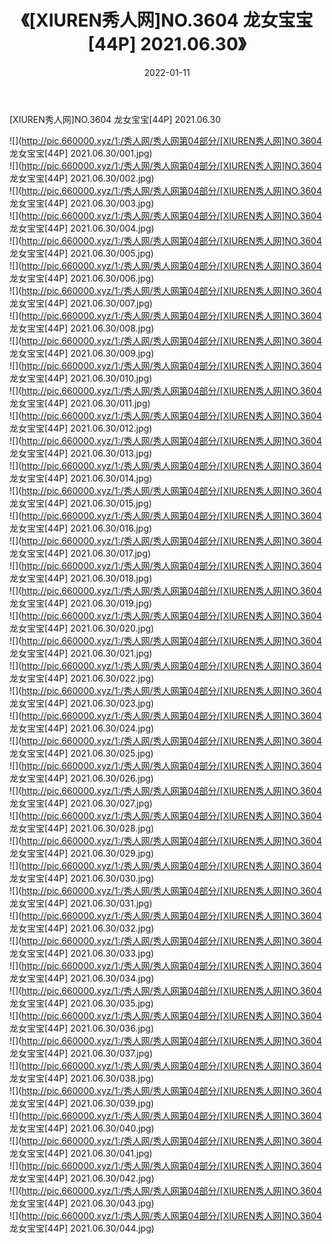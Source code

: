 ﻿---
layout: post
title:  《[XIUREN秀人网]NO.3604 龙女宝宝[44P] 2021.06.30》
date:   2022-01-11
img: http://pic.660000.xyz/1:/秀人网/秀人网第04部分/[XIUREN秀人网]NO.3604 龙女宝宝[44P] 2021.06.30/000.jpg
categories: [美女, 清纯, 唯美]
---

[XIUREN秀人网]NO.3604 龙女宝宝[44P] 2021.06.30

 ![](http://pic.660000.xyz/1:/秀人网/秀人网第04部分/[XIUREN秀人网]NO.3604 龙女宝宝[44P] 2021.06.30/001.jpg) <br>![](http://pic.660000.xyz/1:/秀人网/秀人网第04部分/[XIUREN秀人网]NO.3604 龙女宝宝[44P] 2021.06.30/002.jpg) <br>![](http://pic.660000.xyz/1:/秀人网/秀人网第04部分/[XIUREN秀人网]NO.3604 龙女宝宝[44P] 2021.06.30/003.jpg) <br>![](http://pic.660000.xyz/1:/秀人网/秀人网第04部分/[XIUREN秀人网]NO.3604 龙女宝宝[44P] 2021.06.30/004.jpg) <br>![](http://pic.660000.xyz/1:/秀人网/秀人网第04部分/[XIUREN秀人网]NO.3604 龙女宝宝[44P] 2021.06.30/005.jpg) <br>![](http://pic.660000.xyz/1:/秀人网/秀人网第04部分/[XIUREN秀人网]NO.3604 龙女宝宝[44P] 2021.06.30/006.jpg) <br>![](http://pic.660000.xyz/1:/秀人网/秀人网第04部分/[XIUREN秀人网]NO.3604 龙女宝宝[44P] 2021.06.30/007.jpg) <br>![](http://pic.660000.xyz/1:/秀人网/秀人网第04部分/[XIUREN秀人网]NO.3604 龙女宝宝[44P] 2021.06.30/008.jpg) <br>![](http://pic.660000.xyz/1:/秀人网/秀人网第04部分/[XIUREN秀人网]NO.3604 龙女宝宝[44P] 2021.06.30/009.jpg) <br>![](http://pic.660000.xyz/1:/秀人网/秀人网第04部分/[XIUREN秀人网]NO.3604 龙女宝宝[44P] 2021.06.30/010.jpg) <br>![](http://pic.660000.xyz/1:/秀人网/秀人网第04部分/[XIUREN秀人网]NO.3604 龙女宝宝[44P] 2021.06.30/011.jpg) <br>![](http://pic.660000.xyz/1:/秀人网/秀人网第04部分/[XIUREN秀人网]NO.3604 龙女宝宝[44P] 2021.06.30/012.jpg) <br>![](http://pic.660000.xyz/1:/秀人网/秀人网第04部分/[XIUREN秀人网]NO.3604 龙女宝宝[44P] 2021.06.30/013.jpg) <br>![](http://pic.660000.xyz/1:/秀人网/秀人网第04部分/[XIUREN秀人网]NO.3604 龙女宝宝[44P] 2021.06.30/014.jpg) <br>![](http://pic.660000.xyz/1:/秀人网/秀人网第04部分/[XIUREN秀人网]NO.3604 龙女宝宝[44P] 2021.06.30/015.jpg) <br>![](http://pic.660000.xyz/1:/秀人网/秀人网第04部分/[XIUREN秀人网]NO.3604 龙女宝宝[44P] 2021.06.30/016.jpg) <br>![](http://pic.660000.xyz/1:/秀人网/秀人网第04部分/[XIUREN秀人网]NO.3604 龙女宝宝[44P] 2021.06.30/017.jpg) <br>![](http://pic.660000.xyz/1:/秀人网/秀人网第04部分/[XIUREN秀人网]NO.3604 龙女宝宝[44P] 2021.06.30/018.jpg) <br>![](http://pic.660000.xyz/1:/秀人网/秀人网第04部分/[XIUREN秀人网]NO.3604 龙女宝宝[44P] 2021.06.30/019.jpg) <br>![](http://pic.660000.xyz/1:/秀人网/秀人网第04部分/[XIUREN秀人网]NO.3604 龙女宝宝[44P] 2021.06.30/020.jpg) <br>![](http://pic.660000.xyz/1:/秀人网/秀人网第04部分/[XIUREN秀人网]NO.3604 龙女宝宝[44P] 2021.06.30/021.jpg) <br>![](http://pic.660000.xyz/1:/秀人网/秀人网第04部分/[XIUREN秀人网]NO.3604 龙女宝宝[44P] 2021.06.30/022.jpg) <br>![](http://pic.660000.xyz/1:/秀人网/秀人网第04部分/[XIUREN秀人网]NO.3604 龙女宝宝[44P] 2021.06.30/023.jpg) <br>![](http://pic.660000.xyz/1:/秀人网/秀人网第04部分/[XIUREN秀人网]NO.3604 龙女宝宝[44P] 2021.06.30/024.jpg) <br>![](http://pic.660000.xyz/1:/秀人网/秀人网第04部分/[XIUREN秀人网]NO.3604 龙女宝宝[44P] 2021.06.30/025.jpg) <br>![](http://pic.660000.xyz/1:/秀人网/秀人网第04部分/[XIUREN秀人网]NO.3604 龙女宝宝[44P] 2021.06.30/026.jpg) <br>![](http://pic.660000.xyz/1:/秀人网/秀人网第04部分/[XIUREN秀人网]NO.3604 龙女宝宝[44P] 2021.06.30/027.jpg) <br>![](http://pic.660000.xyz/1:/秀人网/秀人网第04部分/[XIUREN秀人网]NO.3604 龙女宝宝[44P] 2021.06.30/028.jpg) <br>![](http://pic.660000.xyz/1:/秀人网/秀人网第04部分/[XIUREN秀人网]NO.3604 龙女宝宝[44P] 2021.06.30/029.jpg) <br>![](http://pic.660000.xyz/1:/秀人网/秀人网第04部分/[XIUREN秀人网]NO.3604 龙女宝宝[44P] 2021.06.30/030.jpg) <br>![](http://pic.660000.xyz/1:/秀人网/秀人网第04部分/[XIUREN秀人网]NO.3604 龙女宝宝[44P] 2021.06.30/031.jpg) <br>![](http://pic.660000.xyz/1:/秀人网/秀人网第04部分/[XIUREN秀人网]NO.3604 龙女宝宝[44P] 2021.06.30/032.jpg) <br>![](http://pic.660000.xyz/1:/秀人网/秀人网第04部分/[XIUREN秀人网]NO.3604 龙女宝宝[44P] 2021.06.30/033.jpg) <br>![](http://pic.660000.xyz/1:/秀人网/秀人网第04部分/[XIUREN秀人网]NO.3604 龙女宝宝[44P] 2021.06.30/034.jpg) <br>![](http://pic.660000.xyz/1:/秀人网/秀人网第04部分/[XIUREN秀人网]NO.3604 龙女宝宝[44P] 2021.06.30/035.jpg) <br>![](http://pic.660000.xyz/1:/秀人网/秀人网第04部分/[XIUREN秀人网]NO.3604 龙女宝宝[44P] 2021.06.30/036.jpg) <br>![](http://pic.660000.xyz/1:/秀人网/秀人网第04部分/[XIUREN秀人网]NO.3604 龙女宝宝[44P] 2021.06.30/037.jpg) <br>![](http://pic.660000.xyz/1:/秀人网/秀人网第04部分/[XIUREN秀人网]NO.3604 龙女宝宝[44P] 2021.06.30/038.jpg) <br>![](http://pic.660000.xyz/1:/秀人网/秀人网第04部分/[XIUREN秀人网]NO.3604 龙女宝宝[44P] 2021.06.30/039.jpg) <br>![](http://pic.660000.xyz/1:/秀人网/秀人网第04部分/[XIUREN秀人网]NO.3604 龙女宝宝[44P] 2021.06.30/040.jpg) <br>![](http://pic.660000.xyz/1:/秀人网/秀人网第04部分/[XIUREN秀人网]NO.3604 龙女宝宝[44P] 2021.06.30/041.jpg) <br>![](http://pic.660000.xyz/1:/秀人网/秀人网第04部分/[XIUREN秀人网]NO.3604 龙女宝宝[44P] 2021.06.30/042.jpg) <br>![](http://pic.660000.xyz/1:/秀人网/秀人网第04部分/[XIUREN秀人网]NO.3604 龙女宝宝[44P] 2021.06.30/043.jpg) <br>![](http://pic.660000.xyz/1:/秀人网/秀人网第04部分/[XIUREN秀人网]NO.3604 龙女宝宝[44P] 2021.06.30/044.jpg) <br>